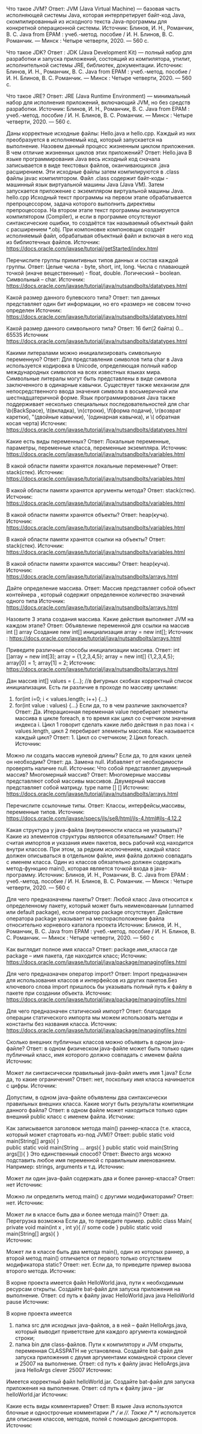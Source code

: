 Что такое JVM?
Ответ: JVM (Java Virtual Machine) — базовая часть исполняющей системы Java, которая интерпретирует байт-код Java, скомпилированный из исходного текста Java-программы для конкретной операционной системы.
Источник: Блинов, И. Н., Романчик, В. С. Java from EPAM : учеб.-метод. пособие / И. Н. Блинов, В. С. Романчик. — Минск : Четыре четверти, 2020. — 560 с.

Что такое JDK?
Ответ : JDK (Java Development Kit) — полный набор для разработки и запуска приложений, состоящий из компилятора, утилит, исполнительной системы JRE, библиотек, документации.
Источник: Блинов, И. Н., Романчик, В. С. Java from EPAM : учеб.-метод. пособие / И. Н. Блинов, В. С. Романчик. — Минск : Четыре четверти, 2020. — 560 с.

Что такое JRE?
Ответ: JRE (Java Runtime Environment) — минимальный набор для исполнения приложений, включающий JVM, но без средств разработки.
Источник: Блинов, И. Н., Романчик, В. С. Java from EPAM : учеб.-метод. пособие / И. Н. Блинов, В. С. Романчик. — Минск : Четыре четверти, 2020. — 560 с.

Даны корректные исходные файлы: Hello.java и hello.cpp. Каждый из них преобразуется в исполняемый код, который запускается на выполнение. Назовем данный процесс жизненным циклом приложения. В чем отличие жизненных циклов этих приложений?
 Ответ: 
Hello.java
В языке программирования Java весь исходный код сначала записывается в виде текстовых файлов, оканчивающихся .java расширением. Эти исходные файлы затем компилируются в .class файлы javac компилятором. Файл .class содержит байт-коды - машинный язык виртуальной машины Java  (Java VM). Затем  запускается приложение с экземпляром виртуальной машины Java.
hello.cpp
Исходный текст программы на первом этапе обрабатывается препроцессором, задача которого выполнить директивы препроцессора. На втором этапе текст программы анализируется компилятором (Compiler), и если в программе отсутствуют синтаксические ошибки, то создаётся так называемый объектный файл с расширением *.obj. При компоновке компоновщик создаёт исполняемый файл, обрабатывая объектный файл и включая в него код из библиотечных файлов.
Источник: https://docs.oracle.com/javase/tutorial/getStarted/index.html

Перечислите группы примитивных типов данных и состав каждой группы.
Ответ: Целые числа - byte, short, int, long.
Числа с плавающей точкой (иначе вещественные) - float, double.
Логический – boolean.
Символьный – char.
Источник: https://docs.oracle.com/javase/tutorial/java/nutsandbolts/datatypes.html

Какой размер данного булевского типа?
Ответ: тип данных представляет один бит информации, но его «размер» не совсем точно определен
Источник: https://docs.oracle.com/javase/tutorial/java/nutsandbolts/datatypes.html

Какой размер данного символьного типа?
Ответ: 16 бит(2 байта) 0…65535
Источник https://docs.oracle.com/javase/tutorial/java/nutsandbolts/datatypes.html

Какими литералами можно инициализировать символьную переменную?
Ответ: Для представления символов типа char в Java используется кодировка в Unicode, определяющая полный набор международных символов на всех известных языках мира.
Символьные литералы могут быть представлены в виде символа заключенного в одинарные кавычки. Существует также механизм для непосредственного ввода значения символа в восьмеричной или шестнадцатеричной форме.
Язык программирования Java также поддерживает несколько специальных последовательностей для char  \b(BackSpace), \t(вкладка), \n(строки), \f(форма подачи), \r(возврат каретки), \"(двойные кавычки), \'(одинарная кавычка), и \\( обратная косая черта)
Источник: https://docs.oracle.com/javase/tutorial/java/nutsandbolts/datatypes.html

Какие есть виды переменных?
Ответ: Локальные переменные, параметры, переменные класса, переменные экземпляра.
Источник: https://docs.oracle.com/javase/tutorial/java/nutsandbolts/variables.html

В какой области памяти хранятся локальные переменные?
Ответ: stack(стек).
Источник: https://docs.oracle.com/javase/tutorial/java/nutsandbolts/variables.html

В какой области памяти хранятся аргументы метода?
Ответ: stack(стек).
Истчоник: https://docs.oracle.com/javase/tutorial/java/nutsandbolts/variables.html

В какой области памяти хранятся объекты?
 		Ответ: heap(куча).
Источник: https://docs.oracle.com/javase/tutorial/java/nutsandbolts/variables.html

В какой области памяти хранятся ссылки на объекты?
Ответ: stack(стек).
Источник: https://docs.oracle.com/javase/tutorial/java/nutsandbolts/variables.html

В какой области памяти хранятся массивы?
Ответ: heap(куча).
Источник: https://docs.oracle.com/javase/tutorial/java/nutsandbolts/arrays.html

Дайте определение массива.
Ответ: Массив представляет собой объект контейнера , который содержит определенное количество значений одного типа
Источник: https://docs.oracle.com/javase/tutorial/java/nutsandbolts/arrays.html

Назовите 3 этапа создания массива. Какие действия выполняет JVM на каждом этапе?
Ответ: Объявление переменной для ссылки на массив
int [] array
Создание
new int[]
инициализация
array = new int[];
Источник : https://docs.oracle.com/javase/tutorial/java/nutsandbolts/arrays.html

Приведите различные способы инициализации массива. 
Ответ: 
int []array = new int[3];
array = {1,2,3,4,5};
array = new int[] {1,2,3,4,5};
array[0] = 1;
array[1] = 2;
Источник: https://docs.oracle.com/javase/tutorial/java/nutsandbolts/arrays.html

Дан массив
int[] values = {...};
//в фигурных скобках корректный список инициализации.
Есть ли различие в проходе по массиву циклами:
1. for(int i=0; i < values.length; i++) {...}
2. for(int value : values) {...}
Если да, то в чем различие заключается?
Ответ: Да. Итерационная переменная value перебирает элементы массива в цикле foreach, в то время как цикл со счетчиком значения индекса i. Цикл 1 говорит сделать какие либо действия  n раз пока i < values.length, цикл 2 перебирает элементы массива.
Как называется каждый цикл?
Ответ: 1. Цикл со счетчиком;
2.Цикл foreach.
 Источник: 

Можно ли создать массив нулевой длины? Если да, то для каких целей он необходим?
Ответ: да. Замена null. Избавляет от необходимости проверять наличие null.
Источник:
Что собой представляет двумерный массив? Многомерный массив?
Ответ: Многомерные массивы представляют собой массивы массивов.
Двумерный массив представляет собой матрицу.
type name [] []
Источник: https://docs.oracle.com/javase/tutorial/java/nutsandbolts/arrays.html

Перечислите ссылочные типы.
Ответ: Классы, интерфейсы,массивы, переменные типов.
Источник: https://docs.oracle.com/javase/specs/jls/se8/html/jls-4.html#jls-4.12.2
 
Какая структура у java-файла (внутренности класса не указывать)?
Какие из элементов структуры являются обязательными?
Ответ: Не считая импортов и указания имен пакетов, весь рабочий код находится внутри классов. При этом, за редким исключением, каждый класс должен описываться в отдельном файле, имя файла должно совпадать с именем класса. Один из классов обязательно должен содержать метод-функцию main(), которая является точкой входа в java-программу.
Источник: Блинов, И. Н., Романчик, В. С. Java from EPAM : учеб.-метод. пособие / И. Н. Блинов, В. С. Романчик. — Минск : Четыре четверти, 2020. — 560 с
 
Для чего предназначены пакеты?
Ответ: Любой класс Java относится к определенному пакету, который может быть неименованным (unnamed или default package), если оператор package отсутствует. Действие оператора package указывает на месторасположение файла относительно корневого каталога проекта
Источник: Блинов, И. Н., Романчик, В. С. Java from EPAM : учеб.-метод. пособие / И. Н. Блинов, В. С. Романчик. — Минск : Четыре четверти, 2020. — 560 с

Как выглядит полное имя класса?
Ответ:
package.имя_класса
где package – имя пакета, где находится класс;
Источник: https://docs.oracle.com/javase/tutorial/java/package/managingfiles.html

Для чего предназначен оператор import?
Ответ: Import предназначен для использования классов и интерфейсов из других пакетов.Без ключевого слова import пришлось бы указывать полный путь к файлу в пакете при создании объекта.
Источник: https://docs.oracle.com/javase/tutorial/java/package/managingfiles.html
 
Для чего предназначен статический импорт?
Ответ: благодаря операции статического импорта мы можем использовать методы и константы без названия класса.
Источник: https://docs.oracle.com/javase/tutorial/java/package/managingfiles.html

Сколько внешних публичных классов можно объявить в одном java-файле?
Ответ: в одном физическом java-файле может быть только один публичный класс, имя которого должно совпадать с именем файла
Источник:

Может ли синтаксически правильный java-файл иметь имя 1.java? Если да, то какие ограничения?
Ответ: нет, поскольку имя класса начинается с цифры.
Источник:

Допустим, в одном java-файле объявлены два синтаксически правильных внешних класса. Какие могут быть результаты компиляции данного файла?
Ответ: в одном файле может находиться только один внешний public класс с именем файла.
Истчоник:
 
Как записывается заголовок метода main() раннер-класса (т.е. класса, который может стартовать из-под JVM)?
Ответ: public static void main(String[] args){
}  
public static void main(String … args){
}
public static void main(String args[]){
}
Это единственный способ?
Ответ: Вместо args можно подставить любое имя переменной с правильным именованием. Например: strings, arguments и т.д. 
Источник:

Может ли один java-файл содержать два и более раннер-класса?
Ответ: нет
Источник:

Можно ли определить метод main() с другими модификаторами?
Ответ: нет. 
Источник:

Может ли в классе быть два и более метода main()?
Ответ: да. Перегрузка возможна
Если да, то приведите пример. 
public class Main{
    private void main(int x , int y){
	        // some code
    }
    public static void main(String[] args){
    }  
Источник:

Может ли в классе быть два метода main(), один из которых раннер, а второй метод main() отличается от первого только отсутствием модификатора static?
Ответ: нет.
Если да, то приведите пример вызова второго метода. 
Источник:


В корне проекта имеется файл HelloWorld.java, пути к необходимым ресурсам открыты.
Создайте bat-файл для запуска приложения на выполнение.
Ответ: cd путь к файлу
javac HelloWorld.java
java HelloWorld
pause
Источник:

В корне проекта имеется
1. папка src для исходных java-файлов, а в ней – файл HelloArgs.java, который выводит приветствие для каждого аргумента командной строки;
2. папка bin для class-файлов.
Пути к компилятору и JVM открыты, переменная CLASSPATH не установлена.
Создайте bat-файл для запуска приложения с двумя аргументами командной строки clever и 25007 на выполнение.
Ответ: cd путь к файлу
javac HelloArgs.java 
java  HelloArgs clever 25007
Источник:

Имеется корректный файл helloWorld.jar.
Создайте bat-файл для запуска приложения на выполнение.
Ответ: cd путь к файлу
java – jar helloWorld.jar 
Источник:

Какие есть виды комментариев?
Ответ: В языке Java используются блочные и однострочные комментарии /* */ и //.
Также /** */ используется для описания классов, методов, полей с помощью дескрипторов.
Источник:

